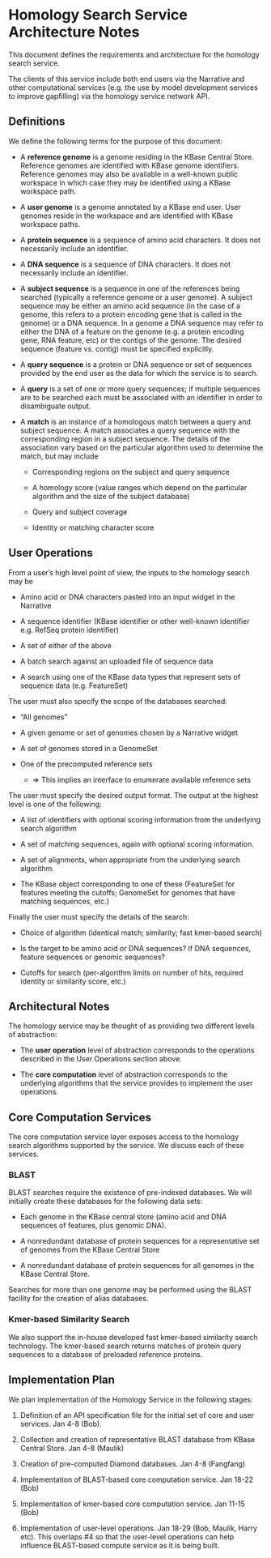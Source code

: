 Homology Search Service Architecture Notes
==========================================

This document defines the requirements and architecture for the homology
search service.

The clients of this service include both end users via the Narrative and
other computational services (e.g. the use by model development services
to improve gapfilling) via the homology service network API.

Definitions
-----------

We define the following terms for the purpose of this document:

-   A **reference genome** is a genome residing in the KBase Central
    Store. Reference genomes are identified with KBase genome
    identifiers. Reference genomes may also be available in a well-known
    public workspace in which case they may be identified using a KBase
    workspace path.

-   A **user genome** is a genome annotated by a KBase end user. User
    genomes reside in the workspace and are identified with KBase
    workspace paths.

-   A **protein sequence** is a sequence of amino acid characters. It
    does not necessarily include an identifier.

-   A **DNA sequence** is a sequence of DNA characters. It does not
    necessarily include an identifier.

-   A **subject sequence** is a sequence in one of the references being
    searched (typically a reference genome or a user genome). A subject
    sequence may be either an amino acid sequence (in the case of a
    genome, this refers to a protein encoding gene that is called in the
    genome) or a DNA sequence. In a genome a DNA sequence may refer to
    either the DNA of a feature on the genome (e.g. a protein encoding
    gene, RNA feature, etc) or the contigs of the genome. The desired
    sequence (feature vs. contig) must be specified explicitly.

-   A **query sequence** is a protein or DNA sequence or set of
    sequences provided by the end user as the data for which the service
    is to search.

-   A **query** is a set of one or more query sequences; if multiple
    sequences are to be searched each must be associated with an
    identifier in order to disambiguate output.

-   A **match** is an instance of a homologous match between a query and
    subject sequence. A match associates a query sequence with the
    corresponding region in a subject sequence. The details of the
    association vary based on the particular algorithm used to determine
    the match, but may include

    -   Corresponding regions on the subject and query sequence

    -   A homology score (value ranges which depend on the particular
        algorithm and the size of the subject database)

    -   Query and subject coverage

    -   Identity or matching character score

User Operations
---------------

From a user’s high level point of view, the inputs to the homology
search may be

-   Amino acid or DNA characters pasted into an input widget in the
    Narrative

-   A sequence identifier (KBase identifier or other well-known
    identifier e.g. RefSeq protein identifier)

-   A set of either of the above

-   A batch search against an uploaded file of sequence data

-   A search using one of the KBase data types that represent sets of
    sequence data (e.g. FeatureSet)

The user must also specify the scope of the databases searched:

-   “All genomes”

-   A given genome or set of genomes chosen by a Narrative widget

-   A set of genomes stored in a GenomeSet

-   One of the precomputed reference sets

    -   =\> This implies an interface to enumerate available reference
        sets

The user must specify the desired output format. The output at the
highest level is one of the following:

-   A list of identifiers with optional scoring information from the
    underlying search algorithm

-   A set of matching sequences, again with optional scoring
    information.

-   A set of alignments, when appropriate from the underlying search
    algorithm.

-   The KBase object corresponding to one of these (FeatureSet for
    features meeting the cutoffs; GenomeSet for genomes that have
    matching sequences, etc.)

Finally the user must specify the details of the search:

-   Choice of algorithm (identical match; similarity; fast kmer-based
    search)

-   Is the target to be amino acid or DNA sequences? If DNA sequences,
    feature sequences or genomic sequences?

-   Cutoffs for search (per-algorithm limits on number of hits, required
    identity or similarity score, etc.)

Architectural Notes
-------------------

The homology service may be thought of as providing two different levels
of abstraction:

-   The **user operation** level of abstraction corresponds to the
    operations described in the User Operations section above.

-   The **core computation** level of abstraction corresponds to the
    underlying algorithms that the service provides to implement the
    user operations.

Core Computation Services
-------------------------

The core computation service layer exposes access to the homology search
algorithms supported by the service. We discuss each of these services.

### BLAST

BLAST searches require the existence of pre-indexed databases. We will
initially create these databases for the following data sets:

-   Each genome in the KBase central store (amino acid and DNA sequences
    of features, plus genomic DNA).

-   A nonredundant database of protein sequences for a representative
    set of genomes from the KBase Central Store

-   A nonredundant database of protein sequences for all genomes in the
    KBase Central Store.

Searches for more than one genome may be performed using the BLAST
facility for the creation of alias databases.

### Kmer-based Similarity Search

We also support the in-house developed fast kmer-based similarity
search technology. The kmer-based search returns matches of protein
query sequences to a database of preloaded reference proteins.

Implementation Plan
-------------------

We plan implementation of the Homology Service in the following stages:

1.  Definition of an API specification file for the initial set of core
    and user services. Jan 4-8 (Bob).

2.  Collection and creation of representative BLAST database from KBase
    Central Store. Jan 4-8 (Maulik)

3.  Creation of pre-computed Diamond databases. Jan 4-8 (Fangfang) 

4.  Implementation of BLAST-based core computation service. Jan 18-22
    (Bob)

5.  Implementation of kmer-based core computation service. Jan 11-15
    (Bob)

6.  Implementation of user-level operations. Jan 18-29 (Bob, Maulik,
    Harry etc). This overlaps \#4 so that the user-level operations can
    help influence BLAST-based compute service as it is being built.


